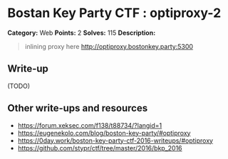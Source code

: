 # Bostan Key Party CTF : optiproxy-2

**Category:** Web
**Points:** 2
**Solves:** 115
**Description:**

> inlining proxy here <http://optiproxy.bostonkey.party:5300>


## Write-up

(TODO)

## Other write-ups and resources

* <https://forum.xeksec.com/f138/t88734/?langid=1> 
* <https://eugenekolo.com/blog/boston-key-party/#optiproxy>
* <https://0day.work/boston-key-party-ctf-2016-writeups/#optiproxy>
* <https://github.com/stypr/ctf/tree/master/2016/bkp_2016>
